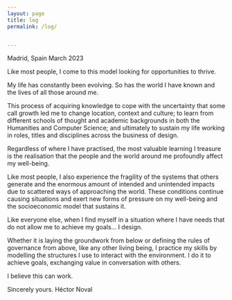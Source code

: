 ```yaml
---
layout: page
title: log
permalink: /log/


---
```


Madrid, Spain 
March 2023 

Like most people, I come to this model looking for opportunities to thrive.

My life has constantly been evolving. So has the world I have known and the lives of all those around me. 

This process of acquiring knowledge to cope with the uncertainty that some call growth led me to change location, context and culture; to learn from different schools of thought and academic backgrounds in both the Humanities and Computer Science; and ultimately to sustain my life working in roles, titles and disciplines across the business of design. 

Regardless of where I have practised, the most valuable learning I treasure is the realisation that the people and the world around me profoundly affect my well-being. 

Like most people, I also experience the fragility of the systems that others generate and the enormous amount of intended and unintended impacts due to scattered ways of approaching the world. These conditions continue causing situations and exert new forms of pressure on my well-being and the socioeconomic model that sustains it.

Like everyone else, when I find myself in a situation where I have needs that do not allow me to achieve my goals... I design.

Whether it is laying the groundwork from below or defining the rules of governance from above, like any other living being, I practice my skills by modelling the structures I use to interact with the environment. I do it to achieve goals, exchanging value in conversation with others. 

I believe this can work. 

Sincerely yours.
Héctor Noval 

